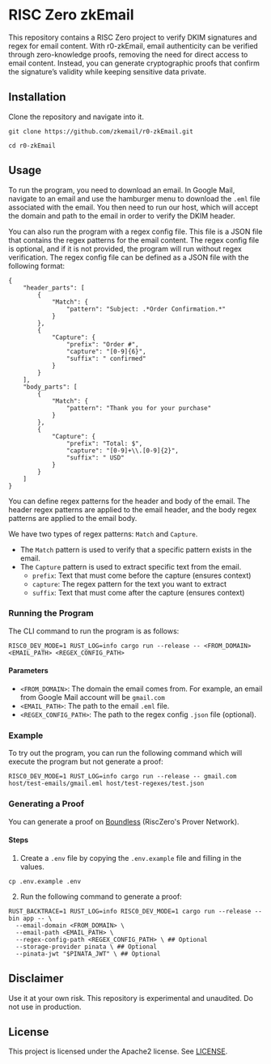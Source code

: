 # RISC Zero zkEmail

This repository contains a RISC Zero project to verify DKIM signatures and regex for email content. With r0-zkEmail, email authenticity can be verified through zero-knowledge proofs, removing the need for direct access to email content. Instead, you can generate cryptographic proofs that confirm the signature’s validity while keeping sensitive data private.

## Installation

Clone the repository and navigate into it.

```
git clone https://github.com/zkemail/r0-zkEmail.git

cd r0-zkEmail
```

## Usage

To run the program, you need to download an email. In Google Mail, navigate to an email and use the hamburger menu to download the `.eml` file associated with the email. You then need to run our host, which will accept the domain and path to the email in order to verify the DKIM header.

You can also run the program with a regex config file. This file is a JSON file that contains the regex patterns for the email content. The regex config file is optional, and if it is not provided, the program will run without regex verification. The regex config file can be defined as a JSON file with the following format:

```
{
    "header_parts": [
        {
            "Match": {
                "pattern": "Subject: .*Order Confirmation.*"
            }
        },
        {
            "Capture": {
                "prefix": "Order #",
                "capture": "[0-9]{6}",
                "suffix": " confirmed"
            }
        }
    ],
    "body_parts": [
        {
            "Match": {
                "pattern": "Thank you for your purchase"
            }
        },
        {
            "Capture": {
                "prefix": "Total: $",
                "capture": "[0-9]+\\.[0-9]{2}",
                "suffix": " USD"
            }
        }
    ]
}
```

You can define regex patterns for the header and body of the email. The header regex patterns are applied to the email header, and the body regex patterns are applied to the email body.

We have two types of regex patterns: `Match` and `Capture`.

-   The `Match` pattern is used to verify that a specific pattern exists in the email.
-   The `Capture` pattern is used to extract specific text from the email.
    -   `prefix`: Text that must come before the capture (ensures context)
    -   `capture`: The regex pattern for the text you want to extract
    -   `suffix`: Text that must come after the capture (ensures context)

### Running the Program

The CLI command to run the program is as follows:

```
RISC0_DEV_MODE=1 RUST_LOG=info cargo run --release -- <FROM_DOMAIN> <EMAIL_PATH> <REGEX_CONFIG_PATH>
```

#### Parameters

-   `<FROM_DOMAIN>`: The domain the email comes from. For example, an email from Google Mail account will be `gmail.com`
-   `<EMAIL_PATH>`: The path to the email `.eml` file.
-   `<REGEX_CONFIG_PATH>`: The path to the regex config `.json` file (optional).

### Example

To try out the program, you can run the following command which will execute the program but not generate a proof:

```
RISC0_DEV_MODE=1 RUST_LOG=info cargo run --release -- gmail.com host/test-emails/gmail.eml host/test-regexes/test.json
```

### Generating a Proof

You can generate a proof on [Boundless](https://docs.beboundless.xyz/build/build-a-program) (RiscZero's Prover Network).

#### Steps

1. Create a `.env` file by copying the `.env.example` file and filling in the values.

```
cp .env.example .env
```

2. Run the following command to generate a proof:

```
RUST_BACKTRACE=1 RUST_LOG=info RISC0_DEV_MODE=1 cargo run --release --bin app -- \
  --email-domain <FROM_DOMAIN> \
  --email-path <EMAIL_PATH> \
  --regex-config-path <REGEX_CONFIG_PATH> \ ## Optional
  --storage-provider pinata \ ## Optional
  --pinata-jwt "$PINATA_JWT" \ ## Optional
```

## Disclaimer

Use it at your own risk. This repository is experimental and unaudited. Do not use in production.

## License

This project is licensed under the Apache2 license. See [LICENSE](https://github.com/zkemail/r0-zkEmail/blob/main/LICENSE).
